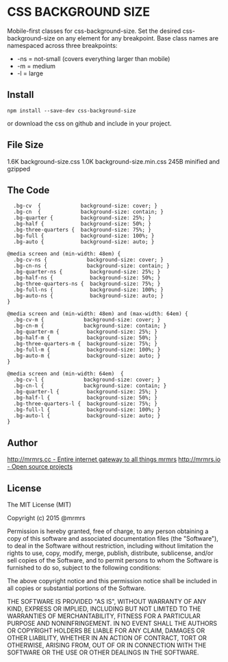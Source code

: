 # CSS BACKGROUND SIZE

  Mobile-first classes for css-background-size.
  Set the desired css-background-size on any element for any breakpoint.
  Base class names are namespaced across three breakpoints:

*  -ns = not-small (covers everything larger than mobile)
*  -m  = medium
*  -l  = large

## Install
```
npm install --save-dev css-background-size
```
or download the css on github and include in your project.


## File Size

1.6K background-size.css
1.0K background-size.min.css
245B minified and gzipped

## The Code
```
  .bg-cv  {             background-size: cover; }
  .bg-cn  {             background-size: contain; }
  .bg-quarter {         background-size: 25%; }
  .bg-half {            background-size: 50%; }
  .bg-three-quarters {  background-size: 75%; }
  .bg-full {            background-size: 100%; }
  .bg-auto {            background-size: auto; }

@media screen and (min-width: 48em) {
  .bg-cv-ns {             background-size: cover; }
  .bg-cn-ns {             background-size: contain; }
  .bg-quarter-ns {         background-size: 25%; }
  .bg-half-ns {            background-size: 50%; }
  .bg-three-quarters-ns {  background-size: 75%; }
  .bg-full-ns {            background-size: 100%; }
  .bg-auto-ns {            background-size: auto; }
}

@media screen and (min-width: 48em) and (max-width: 64em) {
  .bg-cv-m {             background-size: cover; }
  .bg-cn-m {             background-size: contain; }
  .bg-quarter-m {         background-size: 25%; }
  .bg-half-m {            background-size: 50%; }
  .bg-three-quarters-m {  background-size: 75%; }
  .bg-full-m {            background-size: 100%; }
  .bg-auto-m {            background-size: auto; }
}

@media screen and (min-width: 64em)  {
  .bg-cv-l {             background-size: cover; }
  .bg-cn-l {             background-size: contain; }
  .bg-quarter-l {         background-size: 25%; }
  .bg-half-l {            background-size: 50%; }
  .bg-three-quarters-l {  background-size: 75%; }
  .bg-full-l {            background-size: 100%; }
  .bg-auto-l {            background-size: auto; }
}

```

## Author

[http://mrmrs.cc - Entire internet gateway to all things mrmrs](http://mrmrs.cc)
[http://mrmrs.io - Open source projects](http://mrmrs.io)

## License

The MIT License (MIT)

Copyright (c) 2015 @mrmrs

Permission is hereby granted, free of charge, to any person obtaining a copy
of this software and associated documentation files (the "Software"), to deal
in the Software without restriction, including without limitation the rights
to use, copy, modify, merge, publish, distribute, sublicense, and/or sell
copies of the Software, and to permit persons to whom the Software is
furnished to do so, subject to the following conditions:

The above copyright notice and this permission notice shall be included in
all copies or substantial portions of the Software.

THE SOFTWARE IS PROVIDED "AS IS", WITHOUT WARRANTY OF ANY KIND, EXPRESS OR
IMPLIED, INCLUDING BUT NOT LIMITED TO THE WARRANTIES OF MERCHANTABILITY,
FITNESS FOR A PARTICULAR PURPOSE AND NONINFRINGEMENT. IN NO EVENT SHALL THE
AUTHORS OR COPYRIGHT HOLDERS BE LIABLE FOR ANY CLAIM, DAMAGES OR OTHER
LIABILITY, WHETHER IN AN ACTION OF CONTRACT, TORT OR OTHERWISE, ARISING FROM,
OUT OF OR IN CONNECTION WITH THE SOFTWARE OR THE USE OR OTHER DEALINGS IN
THE SOFTWARE.

